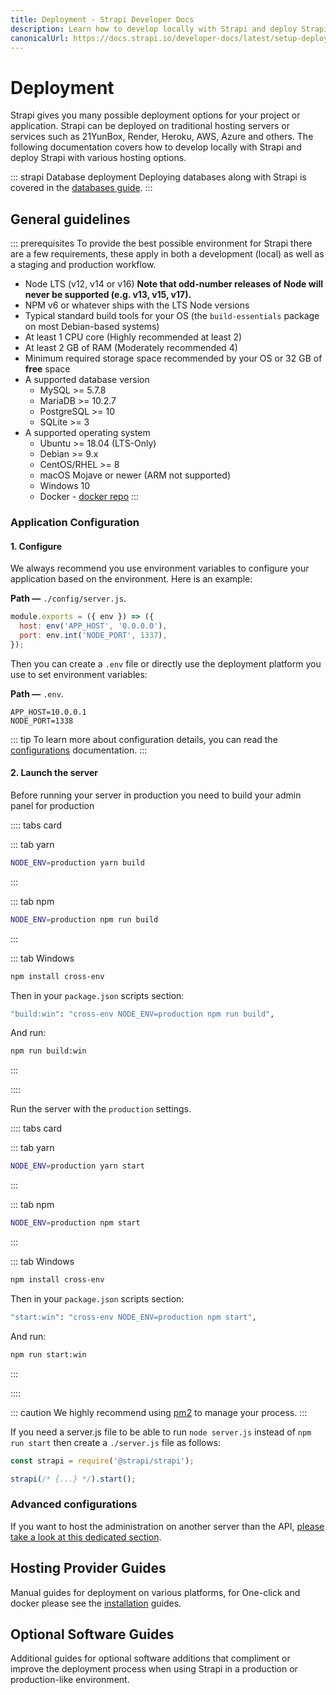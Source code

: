 ```yaml
---
title: Deployment - Strapi Developer Docs
description: Learn how to develop locally with Strapi and deploy Strapi with various hosting options.
canonicalUrl: https://docs.strapi.io/developer-docs/latest/setup-deployment-guides/deployment.html
---
```


# Deployment

Strapi gives you many possible deployment options for your project or application. Strapi can be deployed on traditional hosting servers or services such as 21YunBox, Render, Heroku, AWS, Azure and others. The following documentation covers how to develop locally with Strapi and deploy Strapi with various hosting options.

::: strapi Database deployment
Deploying databases along with Strapi is covered in the [databases guide](/developer-docs/latest/setup-deployment-guides/configurations/required/databases.md#databases-installation-guides).
:::

## General guidelines

::: prerequisites
To provide the best possible environment for Strapi there are a few requirements, these apply in both a development (local) as well as a staging and production workflow.

- Node LTS (v12, v14 or v16) **Note that odd-number releases of Node will never be supported (e.g. v13, v15, v17).**
- NPM v6 or whatever ships with the LTS Node versions
- Typical standard build tools for your OS (the `build-essentials` package on most Debian-based systems)
- At least 1 CPU core (Highly recommended at least 2)
- At least 2 GB of RAM (Moderately recommended 4)
- Minimum required storage space recommended by your OS or 32 GB of **free** space
- A supported database version
  - MySQL >= 5.7.8
  - MariaDB >= 10.2.7
  - PostgreSQL >= 10
  - SQLite >= 3
- A supported operating system
  - Ubuntu >= 18.04 (LTS-Only)
  - Debian >= 9.x
  - CentOS/RHEL >= 8
  - macOS Mojave or newer (ARM not supported)
  - Windows 10
  - Docker - [docker repo](https://github.com/strapi/strapi-docker)
:::
### Application Configuration

#### 1. Configure

We always recommend you use environment variables to configure your application based on the environment. Here is an example:

**Path —** `./config/server.js`.

```js
module.exports = ({ env }) => ({
  host: env('APP_HOST', '0.0.0.0'),
  port: env.int('NODE_PORT', 1337),
});
```

Then you can create a `.env` file or directly use the deployment platform you use to set environment variables:

**Path —** `.env`.

```
APP_HOST=10.0.0.1
NODE_PORT=1338
```

::: tip
To learn more about configuration details, you can read the [configurations](/developer-docs/latest/setup-deployment-guides/configurations.md) documentation.
:::

#### 2. Launch the server

Before running your server in production you need to build your admin panel for production

:::: tabs card

::: tab yarn

```bash
NODE_ENV=production yarn build
```

:::

::: tab npm

```bash
NODE_ENV=production npm run build
```

:::

::: tab Windows

```bash
npm install cross-env
```

Then in your `package.json` scripts section:

```bash
"build:win": "cross-env NODE_ENV=production npm run build",
```

And run:

```bash
npm run build:win
```

:::

::::

Run the server with the `production` settings.

:::: tabs card

::: tab yarn

```bash
NODE_ENV=production yarn start
```

:::

::: tab npm

```bash
NODE_ENV=production npm start
```

:::

::: tab Windows

```bash
npm install cross-env
```

Then in your `package.json` scripts section:

```bash
"start:win": "cross-env NODE_ENV=production npm start",
```

And run:

```bash
npm run start:win
```

:::

::::

::: caution
We highly recommend using [pm2](https://github.com/Unitech/pm2/) to manage your process.
:::

If you need a server.js file to be able to run `node server.js` instead of `npm run start` then create a `./server.js` file as follows:

```js
const strapi = require('@strapi/strapi');

strapi(/* {...} */).start();
```

### Advanced configurations

If you want to host the administration on another server than the API, [please take a look at this dedicated section](/developer-docs/latest/development/admin-customization.md#deployment).

## Hosting Provider Guides

Manual guides for deployment on various platforms, for One-click and docker please see the [installation](/developer-docs/latest/setup-deployment-guides/installation.md) guides.

<div>
    <InstallLink link="deployment/hosting-guides/21yunbox.html">
    <template #icon>
    <svg width="64px" height="55px" viewBox="0 0 64 55" version="1.1" xmlns="http://www.w3.org/2000/svg" xmlns:xlink="http://www.w3.org/1999/xlink">
        <title>Group</title>
        <g id="Page-1" stroke="none" stroke-width="1" fill="none" fill-rule="evenodd">
            <g id="Artboard" transform="translate(0.000000, -5.000000)" fill="#FFFFFF" fill-rule="nonzero">
                <g id="Group" transform="translate(0.000000, 5.211429)">
                    <rect id="Rectangle" x="45.8057143" y="0" width="7.86285714" height="53.4857143"></rect>
                    <rect id="Rectangle" x="0" y="0" width="7.86285714" height="7.86285714"></rect>
                    <rect id="Rectangle" x="10.3314286" y="0" width="7.86285714" height="7.86285714"></rect>
                    <rect id="Rectangle" x="20.9371429" y="0" width="7.86285714" height="18.1942857"></rect>
                    <rect id="Rectangle" x="0" y="22.1257143" width="28.8" height="7.86285714"></rect>
                    <rect id="Rectangle" x="0" y="33.92" width="7.86285714" height="19.5657143"></rect>
                    <rect id="Rectangle" x="10.3314286" y="45.6228571" width="7.86285714" height="7.86285714"></rect>
                    <rect id="Rectangle" x="20.9371429" y="45.6228571" width="7.86285714" height="7.86285714"></rect>
                    <rect id="Rectangle" x="35.2" y="0" width="7.86285714" height="7.86285714"></rect>
                    <rect id="Rectangle" x="45.8057143" y="45.6228571" width="7.86285714" height="7.86285714"></rect>
                    <rect id="Rectangle" x="56.1371429" y="45.7142857" width="7.86285714" height="7.86285714"></rect>
                    <rect id="Rectangle" x="35.2" y="45.6228571" width="7.86285714" height="7.86285714"></rect>
                </g>
            </g>
        </g>
    </svg>
    </template>
        <template #title>21YunBox</template>
        <template #description>
            Step by step guide for deploying on 21YunBox
        </template>
    </InstallLink>
</div>

<div>
	<InstallLink link="deployment/hosting-guides/amazon-aws.html">
    <template #icon>
    <svg width="64" height="64" viewBox="0 0 32 32" xmlns="http://www.w3.org/2000/svg"><g fill="#fff" fill-rule="evenodd"><path d="M15.63 31.388l-7.135-2.56V18.373l7.135 2.43zm1.3 0l7.135-2.56V18.373l-7.135 2.432zm-7.7-13.8l7.2-2.033 6.696 2.16-6.696 2.273zm-2.092-.8L0 14.22V3.75l7.135 2.43zm1.307 0l7.135-2.56V3.75L8.443 6.192zm-7.7-13.8l7.2-2.043 6.696 2.16-6.696 2.273zm23.052 13.8l-7.135-2.56V3.75l7.135 2.43zm1.3 0l7.135-2.56V3.75l-7.135 2.43zm-7.7-13.8l7.2-2.033 6.696 2.16-6.696 2.273z" fill-rule="nonzero"></path></g></svg>
    </template>
		<template #title>Amazon AWS</template>
		<template #description>
			Step by step guide for deploying on AWS EC2
		</template>
	</InstallLink>
</div>

<div>
	<InstallLink link="deployment/hosting-guides/azure.html">
    <template #icon>
    <svg width="100" height="77.43" xmlns="http://www.w3.org/2000/svg" viewBox="0 0 19.68 15.24"><path d="M9.105 14.43l4.642-.82.043-.01-2.387-2.84a403.945 403.945 0 0 1-2.387-2.853c0-.014 2.465-6.802 2.479-6.826.004-.008 1.682 2.888 4.066 7.02l4.09 7.09.031.054-7.587-.001-7.587-.001 4.597-.812zM0 13.566c0-.004 1.125-1.957 2.5-4.34L5 4.893l2.913-2.445C9.515 1.104 10.83.002 10.836 0a.512.512 0 0 1-.047.118L7.625 6.903l-3.107 6.663-2.259.003c-1.242.002-2.259 0-2.259-.004z" fill="#fff"/></svg>
    </template>
		<template #title>Azure</template>
		<template #description>
			Step by step guide for deploying on Azure
		</template>
	</InstallLink>
</div>

<div>
	<InstallLink link="deployment/hosting-guides/cleavr.html">
    <template #icon>
        <svg width="200" height="200" viewBox="0 0 165 119" xmlns="http://www.w3.org/2000/svg">
            <g id="Artboard-9" stroke="none" stroke-width="1" fill="none" fill-rule="evenodd">
                <g id="SVG-Layer" transform="translate(3.000000, 0.000000)" fill="#FFFFFF" fill-rule="nonzero">
                    <g id="Group">
                        <path d="M134.86,25.668 C123.972,17.616 113.18,9.562 103.6,0 L42.4961,61 C52.0761,70.56 60.244,81.534 68.412,92.506 C94.428,74.486 123.872,39.256 134.864,25.668 L134.86,25.668 Z M99.872,14.998 C99.513,14.6425 99.227,14.2193 99.032,13.7527 C98.837,13.2862 98.737,12.7856 98.737,12.28 C98.737,11.7744 98.837,11.2738 99.032,10.8073 C99.227,10.3407 99.513,9.9175 99.872,9.562 C100.229,9.2031 100.653,8.9183 101.121,8.724 C101.588,8.5296 102.089,8.4296 102.595,8.4296 C103.101,8.4296 103.602,8.5296 104.07,8.724 C104.537,8.9183 104.961,9.2031 105.318,9.562 C105.678,9.9175 105.963,10.3407 106.158,10.8073 C106.353,11.2738 106.453,11.7744 106.453,12.28 C106.453,12.7856 106.353,13.2862 106.158,13.7527 C105.963,14.2193 105.678,14.6425 105.318,14.998 C104.574,15.6779 103.603,16.055 102.595,16.055 C101.587,16.055 100.616,15.6779 99.872,14.998 Z" id="Shape"></path>
                        <path d="M143.836,47.108 C147.97,42.176 147.668,35.23 143.23,31.908 C140.408,29.796 137.684,27.682 134.862,25.668 C123.87,39.358 94.426,74.488 68.41,92.506 C70.426,95.224 69.418,93.512 71.434,96.23 C74.762,100.658 81.72,100.86 86.66,96.734 C106.122,80.226 127.3,66.636 143.836,47.108 Z" id="Shape"></path>
                        <path d="M11.4123,115.456 L0.6203,104.686 C-0.0857,103.98 -0.0857,102.974 0.6203,102.27 L42.4683,60.496 C43.1723,59.792 44.1823,59.792 44.8883,60.496 L55.6763,71.266 C56.382,71.972 56.382,72.978 55.6763,73.682 L13.8323,115.456 C13.1263,116.16 12.0163,116.16 11.4123,115.456 Z" id="Shape"></path>
                    </g>
                </g>
            </g>
        </svg>    
    </template>
		<template #title>Cleavr</template>
		<template #description>
			Step by step guide for deploying to popular VPS providers using Cleavr
		</template>
	</InstallLink>
</div>

<div>
	<InstallLink link="deployment/hosting-guides/digitalocean-app-platform.html">
		<template #icon>
			<svg width="178" height="177" viewBox="0 0 178 177" xmlns="http://www.w3.org/2000/svg"><g fill="#fff" fill-rule="evenodd"><path d="M89 176.5v-34.2c36.2 0 64.3-35.9 50.4-74-5.1-14-16.4-25.3-30.5-30.4-38.1-13.8-74 14.2-74 50.4H.8C.8 30.6 56.6-14.4 117.1 4.5c26.4 8.3 47.5 29.3 55.7 55.7 18.9 60.5-26.1 116.3-83.8 116.3z" fill-rule="nonzero"></path><path d="M89.1 142.5H55v-34.1h34.1zM55 168.6H28.9v-26.1H55zM28.9 142.5H7v-21.9h21.9v21.9z"></path></g></svg>
		</template>
		<template #title>DigitalOcean App Platform</template>
		<template #description>
			Manual step by step guide for deploying on DigitalOcean App Platform
		</template>
	</InstallLink>
</div>

<div>
	<InstallLink link="deployment/hosting-guides/digitalocean.html">
		<template #icon>
			<svg width="178" height="177" viewBox="0 0 178 177" xmlns="http://www.w3.org/2000/svg"><g fill="#fff" fill-rule="evenodd"><path d="M89 176.5v-34.2c36.2 0 64.3-35.9 50.4-74-5.1-14-16.4-25.3-30.5-30.4-38.1-13.8-74 14.2-74 50.4H.8C.8 30.6 56.6-14.4 117.1 4.5c26.4 8.3 47.5 29.3 55.7 55.7 18.9 60.5-26.1 116.3-83.8 116.3z" fill-rule="nonzero"></path><path d="M89.1 142.5H55v-34.1h34.1zM55 168.6H28.9v-26.1H55zM28.9 142.5H7v-21.9h21.9v21.9z"></path></g></svg>
		</template>
		<template #title>DigitalOcean Droplets</template>
		<template #description>
			Manual step by step guide for deploying on DigitalOcean droplets
		</template>
	</InstallLink>
</div>

<div>
	<InstallLink link="deployment/hosting-guides/google-app-engine.html">
		<template #icon>
			<svg xmlns="http://www.w3.org/2000/svg" xmlns:xlink="http://www.w3.org/1999/xlink" viewBox="0 0 24 24" version="1.1"><path d="M6.969 3L4.094 8.188l1.468 2.624L8.438 6h10.25L17 3zm8.75 4l2.969 4.906L13.625 21H17l5-9-2.781-5zM12 8c-2.207 0-4 1.793-4 4s1.793 4 4 4 4-1.793 4-4-1.793-4-4-4zM3.531 9.219L2 12l4.969 9H12.5l1.656-3h-5.75zM12 10c1.102 0 2 .898 2 2 0 1.102-.898 2-2 2-1.102 0-2-.898-2-2 0-1.102.898-2 2-2z" fill="#fff"/></svg>
		</template>
		<template #title>Google App Engine</template>
		<template #description>
			Manual step by step guide for deploying on GCP's App Engine
		</template>
	</InstallLink>
</div>

<div>
	<InstallLink link="deployment/hosting-guides/heroku.html">
    <template #icon>
    <svg xmlns="http://www.w3.org/2000/svg" width="64" height="64" viewBox="0 0 5.12 5.12" preserveAspectRatio="xMinYMin meet"><path d="M3.068 4.415V2.382s.132-.487-1.63.2C1.436 2.6 1.436.7 1.436.7L2.01.697v1.2s1.61-.635 1.61.48v2.026h-.555zm.328-2.986h-.6c.22-.27.42-.73.42-.73h.63s-.108.3-.44.73zm-1.95 2.982V3.254l.58.58-.58.58z" fill="#fff"/></svg>
    </template>
		<template #title>Heroku</template>
		<template #description>
			Step by step guide for deploying on Heroku
		</template>
	</InstallLink>
</div>

<div>
	<InstallLink link="deployment/hosting-guides/render.html">
		<template #icon>
			<svg viewBox="21.7 21.7 181 181" xmlns="http://www.w3.org/2000/svg"><g><polygon class="st0" points="145 31.7 143 31.7 143 33.7 143 52.2 143 54.2 145 54.2 163.6 54.2 165.6 54.2 165.6 52.2 165.6 33.7 165.6 31.7 163.6 31.7" fill="#fff"/><path class="st0" d="M 85.2 31.7 C 78 31.7 71 33.1 64.4 35.9 C 58 38.6 52.3 42.5 47.4 47.4 C 42.5 52.3 38.6 58 35.9 64.4 C 33.1 71 31.7 78 31.7 85.2 L 31.7 163.6 L 31.7 165.6 L 33.7 165.6 L 52.3 165.6 L 54.3 165.6 L 54.3 163.6 L 54.3 84.9 C 54.7 76.8 58.1 69.2 63.8 63.6 C 69.6 57.9 77.2 54.6 85.3 54.3 L 126.5 54.3 L 128.5 54.3 L 128.5 52.3 L 128.5 33.7 L 128.5 31.7 L 126.5 31.7 L 85.2 31.7 Z" fill="#fff"/><polygon class="st0" points="182.1 105.9 180.1 105.9 180.1 107.9 180.1 126.5 180.1 128.5 182.1 128.5 200.7 128.5 202.7 128.5 202.7 126.5 202.7 107.9 202.7 105.9 200.7 105.9" fill="#fff"/><polygon class="st0" points="182.1 68.8 180.1 68.8 180.1 70.8 180.1 89.4 180.1 91.4 182.1 91.4 200.7 91.4 202.7 91.4 202.7 89.4 202.7 70.8 202.7 68.8 200.7 68.8" fill="#fff"/><polygon class="st0" points="200.7 31.7 182.1 31.7 180.1 31.7 180.1 33.7 180.1 52.2 180.1 54.2 182.1 54.2 200.7 54.2 202.7 54.2 202.7 52.2 202.7 33.7 202.7 31.7" fill="#fff"/><polygon class="st0" points="182.1 143 180.1 143 180.1 145 180.1 163.6 180.1 165.6 182.1 165.6 200.7 165.6 202.7 165.6 202.7 163.6 202.7 145 202.7 143 200.7 143" fill="#fff"/><polygon class="st0" points="182.1 180.1 180.1 180.1 180.1 182.1 180.1 200.7 180.1 202.7 182.1 202.7 200.7 202.7 202.7 202.7 202.7 200.7 202.7 182.1 202.7 180.1 200.7 180.1" fill="#fff"/><polygon class="st0" points="145 180.1 143 180.1 143 182.1 143 200.7 143 202.7 145 202.7 163.6 202.7 165.6 202.7 165.6 200.7 165.6 182.1 165.6 180.1 163.6 180.1" fill="#fff"/><polygon class="st0" points="107.9 180.3 105.9 180.3 105.9 182.3 105.9 200.9 105.9 202.9 107.9 202.9 126.5 202.9 128.5 202.9 128.5 200.9 128.5 182.3 128.5 180.3 126.5 180.3" fill="#fff"/><polygon class="st0" points="70.8 180.1 68.8 180.1 68.8 182.1 68.8 200.7 68.8 202.7 70.8 202.7 89.4 202.7 91.4 202.7 91.4 200.7 91.4 182.1 91.4 180.1 89.4 180.1" fill="#fff"/><polygon class="st0" points="33.7 180.1 31.7 180.1 31.7 182.1 31.7 200.7 31.7 202.7 33.7 202.7 52.2 202.7 54.2 202.7 54.2 200.7 54.2 182.1 54.2 180.1 52.2 180.1" fill="#fff"/></g></svg>
		</template>
		<template #title>Render</template>
		<template #description>
			Three different options for deploying on Render
		</template>
	</InstallLink>
</div>

<div>
	<InstallLink link="deployment/hosting-guides/qovery.html">
    <template #icon>
      <svg viewBox="0 0 276 325" width="276" height="325" fill="none" xmlns="http://www.w3.org/2000/svg"><path d="M203.48 124.771V272.797L275.927 230.983V80.2736L203.48 124.771Z" fill="#E7E7F9"/><path d="M141.541 0L0 77.367L77.5906 124.771L141.318 88.9944L203.48 124.771L275.927 80.2739L141.541 0Z" fill="white"/><path d="M0 77.3672L77.8142 124.771L77.1434 197.89L163.902 244.847L164.796 324.897L0 231.43V77.3672Z" fill="white"/><path d="M141.318 88.994L203.48 124.771C203.48 124.771 203.649 198.88 203.649 197.762C208.165 199.932 142.212 165.019 142.212 165.019L141.318 88.994Z" fill="white"/><path d="M77.1434 197.889L142.212 165.019L141.318 88.994L77.8142 124.771L77.1434 197.889Z" fill="#E7E7F9"/><path d="M163.902 244.846L77.1434 197.889L142.212 165.019L225.393 209.293L163.902 244.846Z" fill="white"/><path d="M164.796 324.897L224.275 284.872L225.393 209.294L163.902 244.847L164.796 324.897Z" fill="#E7E7F9"/><path d="M7.62292 82.0625C30.8777 96.3731 54.5589 110.473 77.8138 124.783C99.0561 112.932 120.082 100.847 141.325 88.996C162.12 100.847 182.705 112.92 203.5 124.771C224.742 111.355 246.226 98.852 267.363 85.5283L141.338 9.83838C96.8409 33.9876 52.3437 57.9132 7.62292 82.0625Z" fill="white"/></svg>
    </template>
		<template #title>Qovery</template>
		<template #description>
			Step by step guide for deploying on Qovery
		</template>
	</InstallLink>
</div>

## Optional Software Guides

Additional guides for optional software additions that compliment or improve the deployment process when using Strapi in a production or production-like environment.

<div>
	<InstallLink link="deployment/optional-software/caddy-proxy.html">
    <template #icon>
    <!-- <img src="assets/deployment/caddy-monotone.svg"/> -->
    CAD
    </template>
		<template #title>Caddy</template>
		<template #description>
			Overview of proxying Strapi with Caddy
		</template>
	</InstallLink>
</div>

<div>
	<InstallLink link="deployment/optional-software/haproxy-proxy.html">
    <template #icon>
    HAP
    </template>
		<template #title>HAProxy</template>
		<template #description>
			Overview of proxying Strapi with HAProxy
		</template>
	</InstallLink>
</div>

<div>
	<InstallLink link="deployment/optional-software/nginx-proxy.html">
    <template #icon>
    <svg xmlns="http://www.w3.org/2000/svg" viewBox="-35.5 26 32 32" width="64" height="64"><path d="M-33.442 42.023v-7.637a.68.68 0 0 1 .385-.651l13.173-7.608c.237-.148.503-.178.74-.03l13.232 7.637a.71.71 0 0 1 .355.651V49.63a.71.71 0 0 1-.355.651l-11.367 6.57a56.27 56.27 0 0 1-1.806 1.036c-.266.148-.533.148-.8 0l-13.202-7.608c-.237-.148-.355-.326-.355-.622v-7.637z" fill="#fff"/><path d="M-24.118 39.18v8.9c0 1.006-.8 1.894-1.865 1.865-.65-.03-1.154-.296-1.5-.858-.178-.266-.237-.562-.237-.888V35.836c0-.83.503-1.42 1.154-1.687s1.302-.207 1.954 0c.622.178 1.095.562 1.5 1.036l7.874 9.443c.03.03.06.09.118.148v-9c0-.947.65-1.687 1.57-1.776 1.154-.148 1.924.68 2.042 1.54v12.6c0 .7-.326 1.214-.918 1.54-.444.237-.918.296-1.42.266a3.23 3.23 0 0 1-1.954-.829c-.296-.266-.503-.592-.77-.888l-7.49-8.97c0-.03-.03-.06-.06-.09z" fill="#3498DB"/></svg>
    </template>
		<template #title>Nginx</template>
		<template #description>
			Overview of proxying Strapi with Nginx
		</template>
	</InstallLink>
</div>

